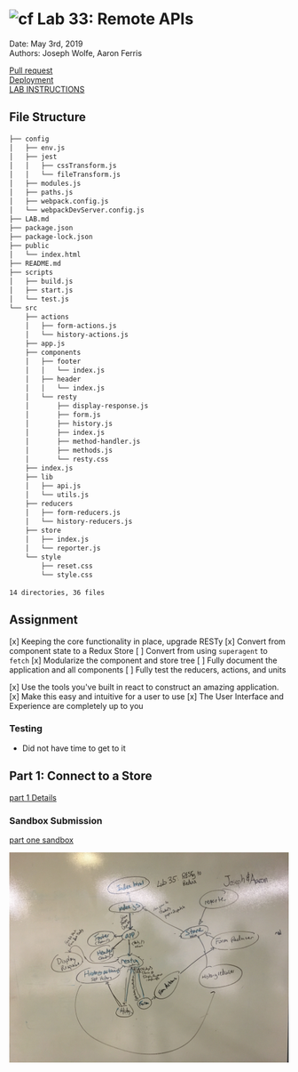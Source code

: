 ![cf](http://i.imgur.com/7v5ASc8.png) Lab 33: Remote APIs  
============================================================================    
Date: May 3rd, 2019    
Authors: Joseph Wolfe, Aaron Ferris  


[Pull request](https://github.com/abferris/lab33/pull/1)  
[Deployment](https://amazing-payne-eab3c5.netlify.com/)  
[LAB INSTRUCTIONS](./LAB.md)  
## File  Structure
```.
├── config
│   ├── env.js
│   ├── jest
│   │   ├── cssTransform.js
│   │   └── fileTransform.js
│   ├── modules.js
│   ├── paths.js
│   ├── webpack.config.js
│   └── webpackDevServer.config.js
├── LAB.md
├── package.json
├── package-lock.json
├── public
│   └── index.html
├── README.md
├── scripts
│   ├── build.js
│   ├── start.js
│   └── test.js
└── src
    ├── actions
    │   ├── form-actions.js
    │   └── history-actions.js
    ├── app.js
    ├── components
    │   ├── footer
    │   │   └── index.js
    │   ├── header
    │   │   └── index.js
    │   └── resty
    │       ├── display-response.js
    │       ├── form.js
    │       ├── history.js
    │       ├── index.js
    │       ├── method-handler.js
    │       ├── methods.js
    │       └── resty.css
    ├── index.js
    ├── lib
    │   ├── api.js
    │   └── utils.js
    ├── reducers
    │   ├── form-reducers.js
    │   └── history-reducers.js
    ├── store
    │   ├── index.js
    │   └── reporter.js
    └── style
        ├── reset.css
        └── style.css

14 directories, 36 files
```


## Assignment  
[x] Keeping the core functionality in place, upgrade RESTy
  [x] Convert from component state to a Redux Store
  [ ] Convert from using `superagent` to `fetch`
  [x]  Modularize the component and store tree
  [ ] Fully document the application and all components
  [ ] Fully test the reducers, actions, and units

[x] Use the tools you've built in react to construct an amazing application.
[x] Make this easy and intuitive for a user to use
[x] The User Interface and Experience are completely up to you

  
### Testing  
* Did not have time to get to it
  
## Part 1: Connect to a Store    
    
[part 1 Details](./PART1.md)    
    
### Sandbox Submission  
    
[part one sandbox](https://codesandbox.io/s/n771jx0mz0)    
  
![UML](./lab35uml.jpg)  
